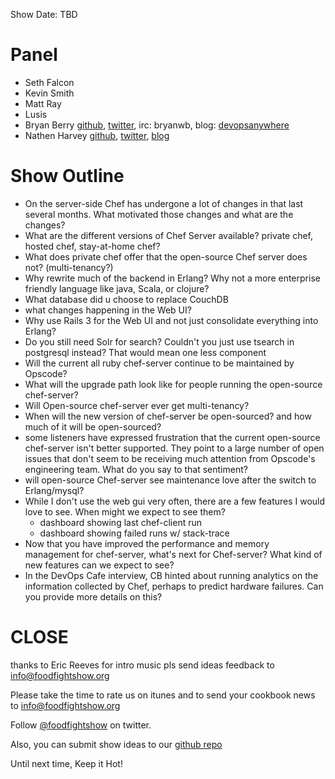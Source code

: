 Show Date: TBD

Panel
====

* Seth Falcon
* Kevin Smith
* Matt Ray
* Lusis
* Bryan Berry [github](http://github.com/bryanwb), [twitter](http://twitter.com/bryanwb), irc: bryanwb, blog: [devopsanywhere](http://devopsanywhere.blogspot.com)
* Nathen Harvey  [github](http://github.com/nathenharvey), [twitter](http://twitter.com/nathenharvey), [blog](http://www.nathenharvey.com/)

Show Outline
============

* On the server-side Chef has undergone a lot of changes in that last
  several months. What motivated those changes and what are the changes?
* What are the different versions of Chef Server available? private
  chef, hosted chef, stay-at-home chef?
* What does private chef offer that the open-source Chef server does
  not? (multi-tenancy?)
* Why rewrite much of the backend in Erlang? Why not a more enterprise
  friendly language like java, Scala, or clojure?
* What database did u choose to replace CouchDB
* what changes happening in the Web UI?
* Why use Rails 3 for the Web UI and not just consolidate everything into Erlang?
* Do you still need Solr for search? Couldn't you just use tsearch in
  postgresql instead? That would mean one less component
* Will the current all ruby chef-server continue to be maintained by Opscode?
* What will the upgrade path look like for people running the
  open-source chef-server?
* Will Open-source chef-server ever get multi-tenancy?
* When will the new version of chef-server be open-sourced? and how
  much of it will be open-sourced?
* some listeners have expressed frustration that the current
  open-source chef-server isn't better supported. They point to a
  large number of open issues that don't seem to be receiving much
  attention from Opscode's engineering team. What do you say to that sentiment?
* will open-source Chef-server see maintenance love after the switch
  to Erlang/mysql?
* While I don't use the web gui very often, there are a few features I
  would love to see. When might we expect to see them?
   * dashboard showing last chef-client run
   * dashboard showing failed runs w/ stack-trace
* Now that you have improved the performance and memory management for
  chef-server, what's next for Chef-server? What kind of new features
  can we expect to see?
* In the DevOps Cafe interview, CB hinted about running analytics on
  the information collected by Chef, perhaps to predict hardware
  failures. Can you provide more details on this?


CLOSE
=====

thanks to Eric Reeves for intro music
pls send ideas feedback to info@foodfightshow.org

Please take the time to rate us on itunes and to send your cookbook
news to info@foodfightshow.org

Follow [@foodfightshow](http://twitter.com/foodfightshow) on twitter.

Also, you can submit show ideas to our [github repo](https://github.com/foodfight/showz)

Until next time, Keep it Hot!
